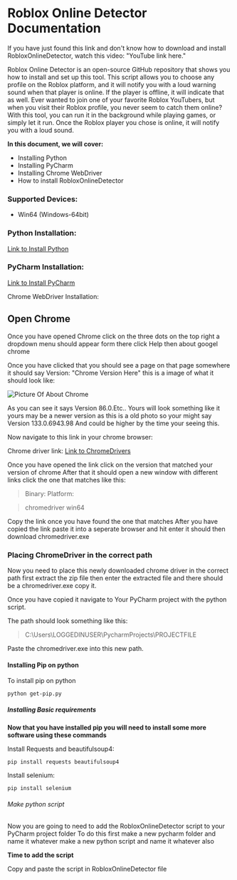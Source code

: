 # Roblox Online Detector Documentation

If you have just found this link and don't know how to download and install RobloxOnlineDetector, watch this video: "YouTube link here."

Roblox Online Detector is an open-source GitHub repository that shows you how to install and set up this tool. This script allows you to choose any profile on the Roblox platform, and it will notify you with a loud warning sound when that player is online. If the player is offline, it will indicate that as well. Ever wanted to join one of your favorite Roblox YouTubers, but when you visit their Roblox profile, you never seem to catch them online? With this tool, you can run it in the background while playing games, or simply let it run. Once the Roblox player you chose is online, it will notify you with a loud sound.

**In this document, we will cover:**

- Installing Python
- Installing PyCharm
- Installing Chrome WebDriver
- How to install RobloxOnlineDetector

### Supported Devices:
- Win64 (Windows-64bit)

### Python Installation:
[Link to Install Python](https://www.python.org/downloads/)

### PyCharm Installation:
[Link to Install PyCharm](https://www.jetbrains.com/pycharm/download/download-thanks.html?platform=windows&code=PCC)

Chrome WebDriver Installation:

## Open Chrome

Once you have opened Chrome click on the three dots on the top right a dropdown menu should appear form there click Help then about googel chrome

Once you have clicked that you should see a page on that page somewhere it should say Version: "Chrome Version Here"
this is a image of what it should look like:

![Picture Of About Chrome](https://th.bing.com/th/id/R.3020f66fa850d84b71fb792004036d7b?rik=MDBTLLcc31qg%2fA&pid=ImgRaw&r=0)

As you can see it says Version 86.0.Etc.. Yours will look something like it yours may be a newer version as this is a old photo so your might say
Version 133.0.6943.98 
And could be higher by the time your seeing this.

Now navigate to this link in your chrome browser: 

Chrome driver link:
[Link to ChromeDrivers](https://googlechromelabs.github.io/chrome-for-testing/)

Once you have opened the link click on the version that matched your version of chrome
After that it should open a new window with different links
click the one that matches like this:

> Binary:       Platform:

> chromedriver	win64


Copy the link once you have found the one that matches
After you have copied the link paste it into a seperate browser and hit enter it should then download chromedriver.exe

### Placing ChromeDriver in the correct path

Now you need to place this newly downloaded chrome driver in the correct path first extract the zip file then enter the extracted file and there should be a chromedriver.exe copy it.

Once you have copied it navigate to Your PyCharm project with the python script.

The path should look something like this:

> C:\Users\LOGGEDINUSER\PycharmProjects\PROJECTFILE

Paste the chromedriver.exe into this new path.

#### Installing Pip on python

To install pip on python

	python get-pip.py

[^1]: This is the footnote.


##### Installing Basic requirements

**Now that you have installed pip you will need to install some more software using these commands**

Install Requests and beautifulsoup4:

	pip install requests beautifulsoup4

[^1]: This is the footnote.

Install selenium:

	pip install selenium

[^1]: This is the footnote.


###### Make python script

Now you are going to need to add the RobloxOnlineDetector script to your PyCharm project folder
To do this first make a new pycharm folder and name it whatever make a new python script and name it whatever also

**Time to add the script**

Copy and paste the script in RobloxOnlineDetector file









